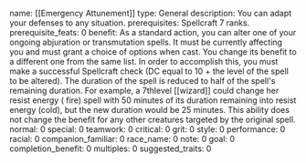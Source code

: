 name: [[Emergency Attunement]]
type: General
description: You can adapt your defenses to any situation.
prerequisites: Spellcraft 7 ranks.
prerequisite_feats: 0
benefit: As a standard action, you can alter one of your ongoing abjuration or transmutation spells. It must be currently affecting you and must grant a choice of options when cast. You change its benefit to a different one from the same list. In order to accomplish this, you must make a successful Spellcraft check (DC equal to 10 + the level of the spell to be altered). The duration of the spell is reduced to half of the spell's remaining duration. For example, a 7thlevel [[wizard]] could change her resist energy ( fire) spell with 50 minutes of its duration remaining into resist energy (cold), but the new duration would be 25 minutes. This ability does not change the benefit for any other creatures targeted by the original spell.
normal: 0
special: 0
teamwork: 0
critical: 0
grit: 0
style: 0
performance: 0
racial: 0
companion_familiar: 0
race_name: 0
note: 0
goal: 0
completion_benefit: 0
multiples: 0
suggested_traits: 0
